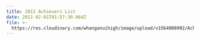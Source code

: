 ```yaml
---
title: 2011 Achievers List
date: 2011-02-01T01:57:30.064Z
file: >-
  https://res.cloudinary.com/whanganuihigh/image/upload/v1564000992/Achievers/2011_ACHIEVERS_LIST.pdf
---
```



